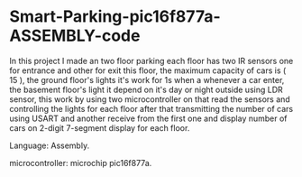 # Smart-Parking-pic16f877a-ASSEMBLY-code
In this project I made an two floor parking each floor has two IR sensors one for entrance and other for exit this floor, 
the maximum capacity of cars is ( 15 ), 
the ground floor's lights it's work for 1s when a whenever a car enter, the basement floor's light it depend on it's day or night outside using LDR sensor, 
this work by using two microcontroller on that read the sensors and controlling the lights for each floor 
after that transmitting the number of cars using USART and another receive from the first one and display number of cars on 2-digit 7-segment display for each floor.

Language: Assembly. 

microcontroller: microchip pic16f877a.
